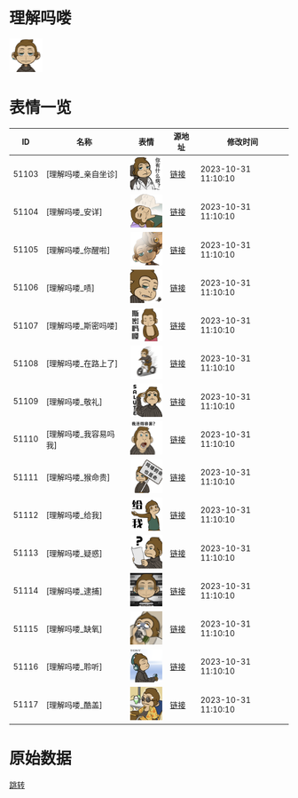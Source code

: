 # 理解吗喽

<img src="./cover.png" height="60" alt="cover" />

# 表情一览

|ID|名称|表情|源地址|修改时间|
|----|----|----|----|----|
|51103|[理解吗喽_亲自坐诊]|<img src="./pic/051103_%5B理解吗喽_亲自坐诊%5D.png" height="60" alt="亲自坐诊"/>|[链接](https://i0.hdslb.com/bfs/garb/a32e532e7cb701ddc6bf59352d9b158c193b9174.png)|2023-10-31 11:10:10|
|51104|[理解吗喽_安详]|<img src="./pic/051104_%5B理解吗喽_安详%5D.png" height="60" alt="安详"/>|[链接](https://i0.hdslb.com/bfs/garb/a3cc88f77c2f40128e502d718be654a02302ca81.png)|2023-10-31 11:10:10|
|51105|[理解吗喽_你醒啦]|<img src="./pic/051105_%5B理解吗喽_你醒啦%5D.png" height="60" alt="你醒啦"/>|[链接](https://i0.hdslb.com/bfs/garb/91e0eb3b19ce948e791e0b08239339f1586feb93.png)|2023-10-31 11:10:10|
|51106|[理解吗喽_啧]|<img src="./pic/051106_%5B理解吗喽_啧%5D.png" height="60" alt="啧"/>|[链接](https://i0.hdslb.com/bfs/garb/d58c30e0f21f3c82f31340c61d06aa55b8a88457.png)|2023-10-31 11:10:10|
|51107|[理解吗喽_斯密吗喽]|<img src="./pic/051107_%5B理解吗喽_斯密吗喽%5D.png" height="60" alt="斯密吗喽"/>|[链接](https://i0.hdslb.com/bfs/garb/67f40403bac2ee9122413bba52005cf20da429b3.png)|2023-10-31 11:10:10|
|51108|[理解吗喽_在路上了]|<img src="./pic/051108_%5B理解吗喽_在路上了%5D.png" height="60" alt="在路上了"/>|[链接](https://i0.hdslb.com/bfs/garb/87655c52b95a48253a5ec6da7b7af4b456f8d04e.png)|2023-10-31 11:10:10|
|51109|[理解吗喽_敬礼]|<img src="./pic/051109_%5B理解吗喽_敬礼%5D.png" height="60" alt="敬礼"/>|[链接](https://i0.hdslb.com/bfs/garb/09b2c517c95450831a3bbe85e849f5b2f79c01f3.png)|2023-10-31 11:10:10|
|51110|[理解吗喽_我容易吗我]|<img src="./pic/051110_%5B理解吗喽_我容易吗我%5D.png" height="60" alt="我容易吗我"/>|[链接](https://i0.hdslb.com/bfs/garb/e3bf5b66cfc9f1024e46a5338e9ca92dda58b046.png)|2023-10-31 11:10:10|
|51111|[理解吗喽_猴命贵]|<img src="./pic/051111_%5B理解吗喽_猴命贵%5D.png" height="60" alt="猴命贵"/>|[链接](https://i0.hdslb.com/bfs/garb/1d77bced714839f727fc748f4765a99871029520.png)|2023-10-31 11:10:10|
|51112|[理解吗喽_给我]|<img src="./pic/051112_%5B理解吗喽_给我%5D.png" height="60" alt="给我"/>|[链接](https://i0.hdslb.com/bfs/garb/2549bd1d5b1e3e597ae86428e65213d231123567.png)|2023-10-31 11:10:10|
|51113|[理解吗喽_疑惑]|<img src="./pic/051113_%5B理解吗喽_疑惑%5D.png" height="60" alt="疑惑"/>|[链接](https://i0.hdslb.com/bfs/garb/b88dddeb3907f227df77fca88719a175956a091d.png)|2023-10-31 11:10:10|
|51114|[理解吗喽_逮捕]|<img src="./pic/051114_%5B理解吗喽_逮捕%5D.png" height="60" alt="逮捕"/>|[链接](https://i0.hdslb.com/bfs/garb/14ee7dcfdfc23d4745dac6df1a4f292723e3f9dc.png)|2023-10-31 11:10:10|
|51115|[理解吗喽_缺氧]|<img src="./pic/051115_%5B理解吗喽_缺氧%5D.png" height="60" alt="缺氧"/>|[链接](https://i0.hdslb.com/bfs/garb/a442fe2740c51f8d56b6ec791d76e79ab5ebd443.png)|2023-10-31 11:10:10|
|51116|[理解吗喽_聆听]|<img src="./pic/051116_%5B理解吗喽_聆听%5D.png" height="60" alt="聆听"/>|[链接](https://i0.hdslb.com/bfs/garb/69cf19e8c611adeab66cd045e1e0d6043503e242.png)|2023-10-31 11:10:10|
|51117|[理解吗喽_酷盖]|<img src="./pic/051117_%5B理解吗喽_酷盖%5D.png" height="60" alt="酷盖"/>|[链接](https://i0.hdslb.com/bfs/garb/c9d1e7b928ac27fbb9899cf1811518d539406fdc.png)|2023-10-31 11:10:10|

# 原始数据

[跳转](./raw.json)

